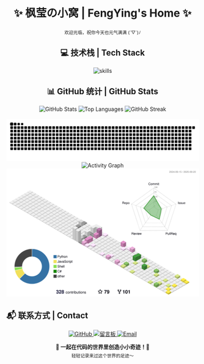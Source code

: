 ﻿<div align="center">

# ✨ 枫莹の小窝 | FengYing's Home ✨

<sub>欢迎光临，祝你今天也元气满满 (´▽`)ﾉ</sub>


## 💻 技术栈 | Tech Stack
<div align="center">

<img src="https://skillicons.dev/icons?i=cs,python,html,css,js,unity,dotnet,ts&theme=light" alt="skills" />

</div>

## 📊 GitHub 统计 | GitHub Stats

<div align="center">
    <img src="https://github-readme-stats.vercel.app/api?username=FengYing1314&show_icons=true&theme=default&hide_border=true&title_color=FFB6C1&icon_color=FFB6C1&text_color=666&bg_color=ffffff" alt="GitHub Stats" height="170" />
    <img src="https://github-readme-stats.vercel.app/api/top-langs/?username=FengYing1314&layout=compact&theme=default&hide_border=true&title_color=FFB6C1&text_color=666&bg_color=ffffff" alt="Top Languages" height="170" />
    <img src="https://github-readme-streak-stats.herokuapp.com/?user=FengYing1314&theme=default&hide_border=true&ring=FFB6C1&fire=FFB6C1&currStreakLabel=FFB6C1" alt="GitHub Streak" height="170" />
</div>

<br/>

<picture>
    <source media="(prefers-color-scheme: dark)" srcset="https://raw.githubusercontent.com/FengYing1314/FengYing1314/output/github-contribution-grid-snake-dark.svg" />
    <source media="(prefers-color-scheme: light)" srcset="https://raw.githubusercontent.com/FengYing1314/FengYing1314/output/github-contribution-grid-snake.svg" />
    <img alt="Snake Animation" src="https://raw.githubusercontent.com/FengYing1314/FengYing1314/output/github-contribution-grid-snake.svg" />
  
</picture>

<br/>

<img src="https://github-readme-activity-graph.vercel.app/graph?username=FengYing1314&theme=minimal&color=FFB6C1&line=FFB6C1&point=FFB6C1&hide_border=true" alt="Activity Graph" />

</div>

<div align="center">

<img src="./profile-3d-contrib/profile-season-animate.svg" alt="Season 3D Animation" />

</div>

## 📬 联系方式 | Contact

<div align="center">

<a href="https://github.com/FengYing1314">
    <img src="https://img.shields.io/badge/GitHub-FengYing1314-FFB6C1?style=flat-square&logo=github&logoColor=white" alt="GitHub" />
</a>
<a href="https://www.fengying.xin/message">
    <img src="https://img.shields.io/badge/留言板-枫莹の小窝-FFB6C1?style=flat-square&logo=comments&logoColor=white" alt="留言板" />
</a>
<a href="mailto:admin@fengying.shop">
    <img src="https://img.shields.io/badge/Email-邮箱-FFB6C1?style=flat-square&logo=gmail&logoColor=white" alt="Email" />
</a>

 </div>
 

<div align="center">

<strong>🌟 一起在代码的世界里创造小小奇迹！🌟</strong><br/>
<sub>轻轻记录来过这个世界的足迹～</sub>

</div>